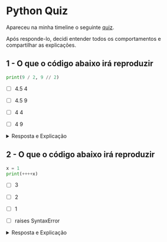 Python Quiz
===========

Apareceu na minha timeline o seguinte [quiz](https://python-quiz.seznam.io).

Após responde-lo, decidi entender todos os comportamentos e compartilhar as explicações.

## 1 - O que o código abaixo irá reproduzir

```python
print(9 / 2, 9 // 2)
```

- [ ] 4.5 4

- [ ] 4.5 9

- [ ] 4 4

- [ ] 4 9

<details>
 <summary>Resposta e Explicação</summary>

A resposta é "4.5 4", pois a partir da versão 3 do Python, o operador de divisão agora retorna o resultado  como "float" e o operador "\\", o resultado truncado.

</details>

## 2 - O que o código abaixo irá reproduzir

```python
x = 1
print(++++x)
```

- [ ] 3

- [ ] 2

- [ ] 1

- [ ] raises SyntaxError

<details>
 <summary>Resposta e Explicação</summary>

A resposta é "1", pois em python não existe o operador unário "++". Essa expressão seria interpretada iniciando do "+" mais proximo de x, resultando em 1, que seria avaliado pelo proximo operador que também é um "+" e assim sucessivamente.

 Poderia fazer tambem uma mistura entre "+" e "-", e a avaliação seria como descrito acima. Exemplo: "++-1" seria avaliado como "-1" e "--+1" como "1".

</details>

